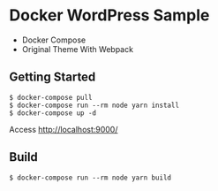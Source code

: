 Docker WordPress Sample
===

* Docker Compose
* Original Theme With Webpack

Getting Started
---

```
$ docker-compose pull
$ docker-compose run --rm node yarn install
$ docker-compose up -d
```

Access [http://localhost:9000/](http://localhost:9000/)

Build
---

```
$ docker-compose run --rm node yarn build
```
